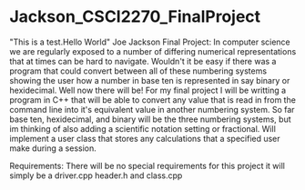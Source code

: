 # Jackson_CSCI2270_FinalProject
"This is a test.Hello World" 
Joe Jackson Final Project: 
In computer science we are regularly exposed to a number of differing numerical representations that at times can be hard to navigate. Wouldn't it be easy if there was a program that could convert between all of these numbering systems showing the user how a number in base ten is represented in say binary or hexidecimal. Well now there will be! For my final project I will be writting a program in C++ that will be able to convert any value that is read in from the command line into it's equivalent value in another numbering system. So far base ten, hexidecimal, and binary will be the three numbering systems, but im thinking of also adding a scientific notation setting or fractional. Will implement a user class that stores any calculations that a specified user make during a session. 

Requirements: 
There will be no special requirements for this project it will simply be a driver.cpp header.h and class.cpp

